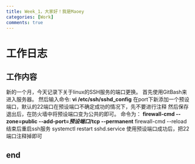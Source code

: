 ```yaml
---
title: Week_1，大家好！我是Maoey
categories: [Work]
comments: true
---
```

# 工作日志

## 工作内容
新的一个月，今天记录下关于linux的SSH服务的端口更换。
首先使用GitBash来进入服务器。
然后输入命令:
**vi /etc/ssh/sshd_config**
在port下新添加一个预设端口，默认的22端口在预设端口不确定成功的情况下，先不要进行注释
然后保存退出后，在防火墙中将预设端口变为公共的即可。
命令为：
**firewall-cmd --zone=public --add-port=***预设端口***/tcp --permanent**
firewall-cmd --reload
结束后重启ssh服务
 systemctl restart sshd.service
使用预设端口成功后，把22端口注释掉即可

## end